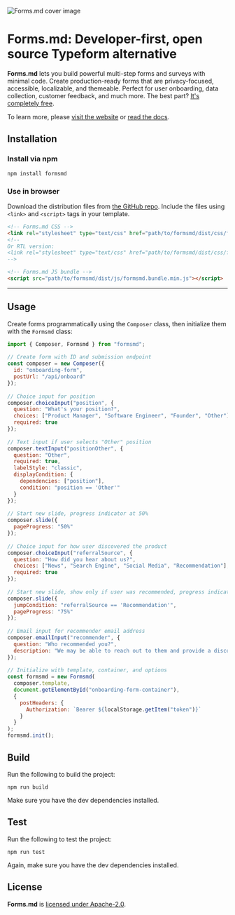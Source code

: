![Forms.md cover image](https://res.cloudinary.com/dnriuttuy/image/upload/v1734953844/formsmd-og-image_grtjjr.png)

# Forms.md: Developer-first, open source Typeform alternative

**Forms.md** lets you build powerful multi-step forms and surveys with minimal code. Create production-ready forms that are privacy-focused, accessible, localizable, and themeable. Perfect for user onboarding, data collection, customer feedback, and much more. The best part? [It's completely free](https://forms.md/pricing/).

To learn more, please [visit the website](https://forms.md) or [read the docs](https://docs.forms.md).

## Installation

### Install via npm

```
npm install formsmd
```

### Use in browser

Download the distribution files from [the GitHub repo](https://github.com/formsmd/formsmd). Include the files using `<link>` and `<script>` tags in your template.

```html
<!-- Forms.md CSS -->
<link rel="stylesheet" type="text/css" href="path/to/formsmd/dist/css/formsmd.min.css" />
<!--
Or RTL version:
<link rel="stylesheet" type="text/css" href="path/to/formsmd/dist/css/formsmd.rtl.min.css" />
-->

<!-- Forms.md JS bundle -->
<script src="path/to/formsmd/dist/js/formsmd.bundle.min.js"></script>
```

***

## Usage

Create forms programmatically using the `Composer` class, then initialize them with the `Formsmd` class:

```javascript
import { Composer, Formsmd } from "formsmd";
 
// Create form with ID and submission endpoint
const composer = new Composer({
  id: "onboarding-form",
  postUrl: "/api/onboard"
});
 
// Choice input for position
composer.choiceInput("position", {
  question: "What's your position?",
  choices: ["Product Manager", "Software Engineer", "Founder", "Other"],
  required: true
});
 
// Text input if user selects "Other" position
composer.textInput("positionOther", {
  question: "Other",
  required: true,
  labelStyle: "classic",
  displayCondition: {
    dependencies: ["position"],
    condition: "position == 'Other'"
  }
});
 
// Start new slide, progress indicator at 50%
composer.slide({
  pageProgress: "50%"
});
 
// Choice input for how user discovered the product
composer.choiceInput("referralSource", {
  question: "How did you hear about us?",
  choices: ["News", "Search Engine", "Social Media", "Recommendation"],
  required: true
});
 
// Start new slide, show only if user was recommended, progress indicator at 75%
composer.slide({
  jumpCondition: "referralSource == 'Recommendation'",
  pageProgress: "75%"
});
 
// Email input for recommender email address
composer.emailInput("recommender", {
  question: "Who recommended you?",
  description: "We may be able to reach out to them and provide a discount for helping us out."
});
 
// Initialize with template, container, and options
const formsmd = new Formsmd(
  composer.template,
  document.getElementById("onboarding-form-container"),
  {
    postHeaders: {
      Authorization: `Bearer ${localStorage.getItem("token")}`
    }
  }
);
formsmd.init();
```

## Build

Run the following to build the project:

```
npm run build
```

Make sure you have the dev dependencies installed.

## Test

Run the following to test the project:

```
npm run test
```

Again, make sure you have the dev dependencies installed.

## License

**Forms.md** is [licensed under Apache-2.0](https://www.apache.org/licenses/LICENSE-2.0).
